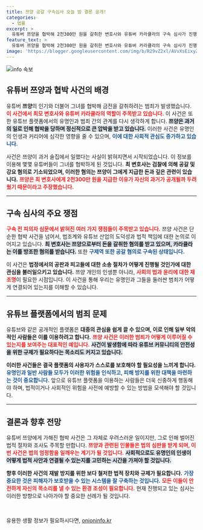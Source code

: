 ```yaml
---
title: 쯔양 공갈 구속심사 오늘 밤 결론 공개!
categories:
  - 법률
excerpt: >
  유튜버 쯔양을 협박해 2천300만 원을 갈취한 변호사와 유튜버 카라큘라의 구속 심사가 진행됩니다. 이들은 쯔양의 과거를 이용해 범죄에 가담한 혐의를 받고 있습니다. 과연 그들의 운명은 어떻게 될까요?
feature_text: >
  유튜버 쯔양을 협박해 2천300만 원을 갈취한 변호사와 유튜버 카라큘라의 구속 심사가 진행됩니다. 이들은 쯔양의 과거를 이용해 범죄에 가담한 혐의를 받고 있습니다. 과연 그들의 운명은 어떻게 될까요?
image: 'https://blogger.googleusercontent.com/img/b/R29vZ2xl/AVvXsEixyZcFfHzMRdzZMjFBmAUKJYCLCGyLL1o632UiGVXcaFdKo_bkvkuCioo0uUKlGfBVcT3P84aROyZIXSBEx3Aw5nCQ3pTgDom1WDC4m8eifvWiAmWEEVb4x6G_l8C0QH225ldMjyaFvpxGEBGNO37VmDTDMHGhJPq73UglMfDca1-0aw/s1600/blogspot.png'
---
```


<p><img src="https://blogger.googleusercontent.com/img/b/R29vZ2xl/AVvXsEixyZcFfHzMRdzZMjFBmAUKJYCLCGyLL1o632UiGVXcaFdKo_bkvkuCioo0uUKlGfBVcT3P84aROyZIXSBEx3Aw5nCQ3pTgDom1WDC4m8eifvWiAmWEEVb4x6G_l8C0QH225ldMjyaFvpxGEBGNO37VmDTDMHGhJPq73UglMfDca1-0aw/s1600/blogspot.png" alt="info 속보" /></p>

<h2 data-ke-size="size26">유튜버 쯔양과 협박 사건의 배경</h2>

<p data-ke-size="size16">유튜버 <b>쯔양</b>의 인기와 더불어 그녀를 협박해 금전을 갈취하려는 범죄가 발생했습니다. <b><span style="color: #ee2323;">이 사건에서 최모 변호사와 유튜버 카라큘라의 역할이 주목받고 있습니다.</span></b> 이 사건은 또한 유튜브 플랫폼에서의 유명인과 범죄 간의 관계를 다시 생각하게 합니다. <b><span style="background-color: #21538527;">쯔양은 과거의 일로 인해 협박을 당하며 정신적으로 큰 압박을 받고 있습니다.</span></b> 이러한 사건은 유명인의 인생과 커리어에 심각한 영향을 줄 수 있으며, <b><span style="color: #1a5490;">이에 대한 사회적 관심도 증가하고 있습니다.</span></b></p>

<p data-ke-size="size16">사건은 쯔양이 과거 술집에서 일했다는 사실이 밝혀지면서 시작되었습니다. 이 정보를 이용해 몇몇 유튜버들이 그녀를 협박하게 된 것입니다. <b>최 변호사는 검찰에 의해 공갈 및 강요 혐의로 기소되었으며, 이러한 혐의는 쯔양이 그에게 지급한 돈과 깊은 관련이 있습니다.</b> <b><span style="color: #ee2323;">쯔양은 최 변호사에게 2천300만 원을 지급한 이유가 자신의 과거가 공개될까 두려웠기 때문이라고 주장했습니다.</span></b> </p>

<hr/>

<h2 data-ke-size="size26">구속 심사의 주요 쟁점</h2>

<p data-ke-size="size16"><b><span style="color: #ee2323;">구속 전 피의자 심문에서 밝혀진 여러 가지 쟁점들이 주목받고 있습니다.</span></b> 쯔양 사건은 단순한 협박 사건을 넘어서, 법조계와 유튜브 산업의 도덕성과 법적 책임에 대한 논의로 이어지고 있습니다. <b><span style="background-color: #21538527;">최 변호사는 쯔양으로부터 돈을 갈취한 혐의를 받고 있으며, 카라큘라는 이를 방조한 혐의를 받습니다.</span></b> 또한 <b><span style="color: #1a5490;">구제역 또한 공갈 혐의로 구속된 상태입니다.</span></b></p>

<p data-ke-size="size16">이 사건은 <b>법정에서의 공판과 피고들에 대한 소송 절차가 어떻게 진행될 것인가에 대한 관심을 불러일으키고 있습니다.</b> 쯔양 개인의 인생뿐 아니라, <b><span style="color: #ee2323;">사회의 법과 윤리에 대한 재조명</span></b>이 필요한 시점입니다. 이 사건을 통해 우리는 유명인과 그들을 둘러싼 범죄가 어떻게 연결되어 있는지를 이해할 수 있습니다.</p>

<hr/>

<h2 data-ke-size="size26">유튜브 플랫폼에서의 범죄 문제</h2>

<p data-ke-size="size16">유튜브와 같은 공개적인 플랫폼은 <b>대중의 관심을 쉽게 끌 수 있으며, 이로 인해 일부 악의적인 사람들은 이를 이용하려고 합니다.</b> <b><span style="color: #ee2323;">쯔양 사건은 이러한 범죄가 어떻게 이루어질 수 있는지를 보여주는 대표적인 예입니다.</span></b> <b><span style="background-color: #21538527;">사건이 발생함에 따라 유튜브 커뮤니티의 안전성을 위한 규제가 필요하다는 목소리도 커지고 있습니다.</span></b></p>

<p data-ke-size="size16"><b>이러한 사건들은 결국 플랫폼의 사용자가 스스로를 보호해야 할 필요성을 느끼게 합니다.</b> <b><span style="color: #1a5490;">유명인과 일반 사람들 모두가 이러한 위험을 인식하고, 피해 방지를 위한 대책을 마련하는 것이 중요합니다.</span></b> 앞으로 유튜브 플랫폼을 이용하는 사람들은 더욱 신중하게 행동해야 하며, 법적이거나 사회적인 위험을 사전에 예방할 수 있는 방법을 모색해야 할 것입니다.</p>

<hr/>

<h2 data-ke-size="size26">결론과 향후 전망</h2>

<p data-ke-size="size16">유튜버 쯔양에게 가해진 협박 사건은 그 자체로 우려스러운 일이지만, 그로 인해 벌어진 법적 절차와 조사도 주목할 만합니다. <b><span style="color: #ee2323;">쯔양과 관련된 인물들은 법의 심판을 받게 되며, 이번 사건은 법의 엄정함을 일깨우는 계기가 될 것입니다.</span></b> <b><span style="background-color: #21538527;">사회적으로도 유명인의 인생이 어떻게 법적 사안과 연결될 수 있는지를 고민하는 시간을 가져야 할 것입니다.</span></b></p>

<p data-ke-size="size16"><b>향후 이러한 사건의 재발 방지를 위한 보다 철저한 법적 장치와 규제가 필요합니다.</b> <b><span style="color: #1a5490;">가장 중요한 것은 피해자가 보호받을 수 있는 시스템을 잘 구축하는 것입니다.</span></b> <b><span style="color: #ee2323;">모든 이들이 안전하게 자신의 목소리를 낼 수 있는 환경 조성이 필요합니다.</span></b> 현재 진행되고 있는 심사는 이러한 방향으로 나아가야 할 중요한 선례가 될 것입니다.</p>

<p data-ke-size="size16">&nbsp;</p>
유용한 생활 정보가 필요하시다면, <a href="https://onioninfo.kr" rel="dofollow">onioninfo.kr</a>


